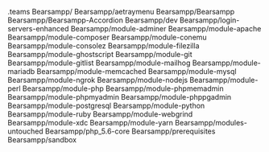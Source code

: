.teams
Bearsampp/
Bearsampp/aetraymenu
Bearsampp/Bearsampp
Bearsampp/Bearsampp-Accordion
Bearsampp/dev
Bearsampp/login-servers-enhanced
Bearsampp/module-adminer
Bearsampp/module-apache
Bearsampp/module-composer
Bearsampp/module-conemu
Bearsampp/module-consolez
Bearsampp/module-filezilla
Bearsampp/module-ghostscript
Bearsampp/module-git
Bearsampp/module-gitlist
Bearsampp/module-mailhog
Bearsampp/module-mariadb
Bearsampp/module-memcached
Bearsampp/module-mysql
Bearsampp/module-ngrok
Bearsampp/module-nodejs
Bearsampp/module-perl
Bearsampp/module-php
Bearsampp/module-phpmemadmin
Bearsampp/module-phpmyadmin
Bearsampp/module-phppgadmin
Bearsampp/module-postgresql
Bearsampp/module-python
Bearsampp/module-ruby
Bearsampp/module-webgrind
Bearsampp/module-xdc
Bearsampp/module-yarn
Bearsampp/modules-untouched
Bearsampp/php_5.6-core
Bearsampp/prerequisites
Bearsampp/sandbox